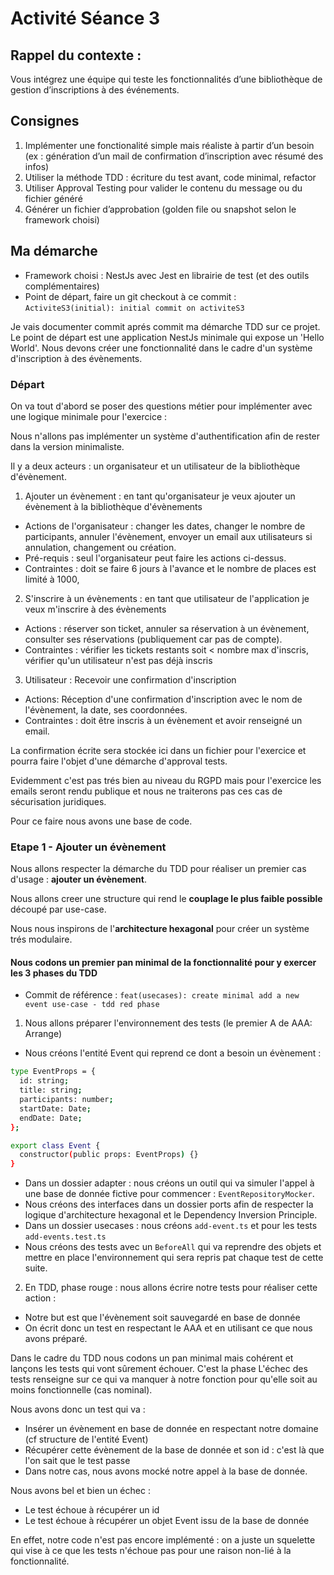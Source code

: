 # Activité Séance 3

## Rappel du contexte : 
Vous intégrez une équipe qui teste les fonctionnalités d’une bibliothèque de gestion d’inscriptions à des événements.

## Consignes
1. Implémenter une fonctionalité simple mais réaliste à partir d’un besoin (ex : génération d’un mail de confirmation d’inscription avec résumé des infos)
2. Utiliser la méthode TDD : écriture du test avant, code minimal, refactor
3. Utiliser Approval Testing pour valider le contenu du message ou du fichier généré
4. Générer un fichier d’approbation (golden file ou snapshot selon le framework choisi)

## Ma démarche 

- Framework choisi : NestJs avec Jest en librairie de test (et des outils complémentaires)
- Point de départ, faire un git checkout à ce commit : `ActiviteS3(initial): initial commit on activiteS3`

Je vais documenter commit aprés commit ma démarche TDD sur ce projet.
Le point de départ est une application NestJs minimale qui expose un 'Hello World'.
Nous devons créer une fonctionnalité dans le cadre d'un système d'inscription à des évènements.

### Départ

On va tout d'abord se poser des questions métier pour implémenter avec une logique minimale pour l'exercice : 

Nous n'allons pas implémenter un système d'authentification afin de rester dans la version minimaliste.

Il y a deux acteurs : un organisateur et un utilisateur de la bibliothèque d'évènement.

1. Ajouter un évènement : en tant qu'organisateur je veux ajouter un évènement à la bibliothèque d'évènements
- Actions de l'organisateur : changer les dates, changer le nombre de participants, annuler l'évènement, envoyer un email aux utilisateurs si annulation, changement ou création.
- Pré-requis : seul l'organisateur peut faire les actions ci-dessus.
- Contraintes : doit se faire 6 jours à l'avance et le nombre de places est limité à 1000, 


2. S'inscrire à un évènements : en tant que utilisateur de l'application je veux m'inscrire à des évènements
- Actions : réserver son ticket, annuler sa réservation à un évènement, consulter ses réservations (publiquement car pas de compte).
- Contraintes : vérifier les tickets restants soit < nombre max d'inscris, vérifier qu'un utilisateur n'est pas déjà inscris

3. Utilisateur : Recevoir une confirmation d'inscription 
- Actions: Réception d'une confirmation d'inscription avec le nom de l'évènement, la date, ses coordonnées.
- Contraintes : doit être inscris à un évènement et avoir renseigné un email.

La confirmation écrite sera stockée ici dans un fichier pour l'exercice et pourra faire l'objet d'une démarche d'approval tests.

Evidemment c'est pas trés bien au niveau du RGPD mais pour l'exercice les emails seront rendu publique et nous ne traiterons pas ces cas de sécurisation juridiques.

Pour ce faire nous avons une base de code.

### Etape 1 - Ajouter un évènement 

Nous allons respecter la démarche du TDD pour réaliser un premier cas d'usage : **ajouter un évènement**.<br>

Nous allons creer une structure qui rend le **couplage le plus faible possible** découpé par use-case.<br> 

Nous nous inspirons de l'**architecture hexagonal** pour créer un système trés modulaire.<br>

#### Nous codons un premier pan minimal de la fonctionnalité pour y exercer les 3 phases du TDD
- Commit de référence : `feat(usecases): create minimal add a new event use-case - tdd red phase`

1. Nous allons préparer l'environnement des tests (le premier A de AAA: Arrange)
- Nous créons l'entité Event qui reprend ce dont a besoin un évènement : 

```sh
type EventProps = {
  id: string;
  title: string;
  participants: number;
  startDate: Date;
  endDate: Date;
};

export class Event {
  constructor(public props: EventProps) {}
}
```
- Dans un dossier adapter : nous créons un outil qui va simuler l'appel à une base de donnée fictive pour commencer : `EventRepositoryMocker`.
- Nous créons des interfaces dans un dossier ports afin de respecter la logique d'architecture hexagonal et le Dependency Inversion Principle.
- Dans un dossier usecases : nous créons `add-event.ts` et pour les tests `add-events.test.ts`
- Nous créons des tests avec un `BeforeAll` qui va reprendre des objets et mettre en place l'environnement qui sera repris pat chaque test de cette suite.

2. En TDD, phase rouge : nous allons écrire notre tests pour réaliser cette action :
- Notre but est que l'évènement soit sauvegardé en base de donnée
- On écrit donc un test en respectant le AAA et en utilisant ce que nous avons préparé.

Dans le cadre du TDD nous codons un pan minimal mais cohérent et lançons les tests qui vont sûrement échouer. C'est la phase 
L'échec des tests renseigne sur ce qui va manquer à notre fonction pour qu'elle soit au moins fonctionnelle (cas nominal).

Nous avons donc un test qui va : 
- Insérer un évènement en base de donnée en respectant notre domaine (cf structure de l'entité Event)
- Récupérer cette évènement de la base de donnée et son id : c'est là que l'on sait que le test passe
- Dans notre cas, nous avons mocké notre appel à la base de donnée.

Nous avons bel et bien un échec : 
- Le test échoue à récupérer un id
- Le test échoue à récupérer un objet Event issu de la base de donnée

En effet, notre code n'est pas encore implémenté : on a juste un squelette qui vise à ce que les tests n'échoue pas pour une raison non-lié à la fonctionnalité. 



